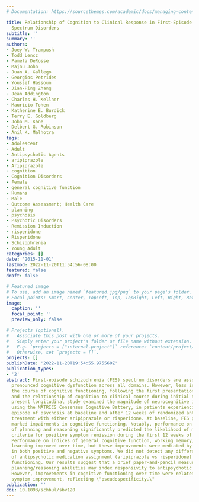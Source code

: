 ```yaml
---
# Documentation: https://sourcethemes.com/academic/docs/managing-content/

title: Relationship of Cognition to Clinical Response in First-Episode Schizophrenia
  Spectrum Disorders
subtitle: ''
summary: ''
authors:
- Joey W. Trampush
- Todd Lencz
- Pamela DeRosse
- Majnu John
- Juan A. Gallego
- Georgios Petrides
- Youssef Hassoun
- Jian-Ping Zhang
- Jean Addington
- Charles H. Kellner
- Mauricio Tohen
- Katherine E. Burdick
- Terry E. Goldberg
- John M. Kane
- Delbert G. Robinson
- Anil K. Malhotra
tags:
- Adolescent
- Adult
- Antipsychotic Agents
- aripiprazole
- Aripiprazole
- cognition
- Cognition Disorders
- Female
- general cognitive function
- Humans
- Male
- Outcome Assessment; Health Care
- planning
- psychosis
- Psychotic Disorders
- Remission Induction
- risperidone
- Risperidone
- Schizophrenia
- Young Adult
categories: []
date: '2015-11-01'
lastmod: 2022-11-20T11:54:56-08:00
featured: false
draft: false

# Featured image
# To use, add an image named `featured.jpg/png` to your page's folder.
# Focal points: Smart, Center, TopLeft, Top, TopRight, Left, Right, BottomLeft, Bottom, BottomRight.
image:
  caption: ''
  focal_point: ''
  preview_only: false

# Projects (optional).
#   Associate this post with one or more of your projects.
#   Simply enter your project's folder or file name without extension.
#   E.g. `projects = ["internal-project"]` references `content/project/deep-learning/index.md`.
#   Otherwise, set `projects = []`.
projects: []
publishDate: '2022-11-20T19:54:55.975560Z'
publication_types:
- '2'
abstract: First-episode schizophrenia (FES) spectrum disorders are associated with
  pronounced cognitive dysfunction across all domains. However, less is known about
  the course of cognitive functioning, following the first presentation of psychosis,
  and the relationship of cognition to clinical course during initial treatment. The
  present longitudinal study examined the magnitude of neurocognitive impairment,
  using the MATRICS Consensus Cognitive Battery, in patients experiencing their first
  episode of psychosis at baseline and after 12 weeks of randomized antipsychotic
  treatment with either aripiprazole or risperidone. At baseline, FES patients evidenced
  marked impairments in cognitive functioning. Notably, performance on the mazes task
  of planning and reasoning significantly predicted the likelihood of meeting stringent
  criteria for positive symptom remission during the first 12 weeks of the trial.
  Performance on indices of general cognitive function, working memory, and verbal
  learning improved over time, but these improvements were mediated by improvements
  in both positive and negative symptoms. We did not detect any differential effects
  of antipsychotic medication assignment (aripiprazole vs risperidone) on cognitive
  functioning. Our results suggest that a brief paper-and-pencil measure reflecting
  planning/reasoning abilities may index responsivity to antipsychotic medication.
  However, improvements in cognitive functioning over time were related to clinical
  symptom improvement, reflecting \"pseudospecificity.\"
publication: ''
doi: 10.1093/schbul/sbv120
---
```

